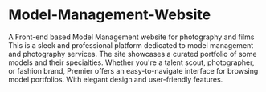 # Model-Management-Website
A Front-end based Model Management website for photography and films
This is a sleek and professional platform dedicated to model management and photography services. The site showcases a curated portfolio of some models and their specialties. Whether you're a talent scout, photographer, or fashion brand, Premier offers an easy-to-navigate interface for browsing model portfolios. With elegant design and user-friendly features.

